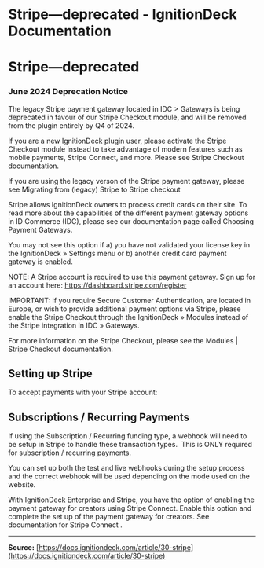 # Stripe—deprecated - IgnitionDeck Documentation

# Stripe—deprecated

[](javascript:window.print())

### June 2024 Deprecation Notice

The legacy Stripe payment gateway located in IDC > Gateways is being deprecated in favour of our Stripe Checkout module, and will be removed from the plugin entirely by Q4 of 2024.

If you are a new IgnitionDeck plugin user, please activate the Stripe Checkout module instead to take advantage of modern features such as mobile payments, Stripe Connect, and more. Please see Stripe Checkout documentation.

If you are using the legacy verson of the Stripe payment gateway, please see Migrating from (legacy) Stripe to Stripe checkout

Stripe allows IgnitionDeck owners to process credit cards on their site. To read more about the capabilities of the different payment gateway options in ID Commerce (IDC), please see our documentation page called Choosing Payment Gateways.

You may not see this option if a) you have not validated your license key in the IgnitionDeck » Settings menu or b) another credit card payment gateway is enabled.

NOTE: A Stripe account is required to use this payment gateway. Sign up for an account here: https://dashboard.stripe.com/register

IMPORTANT: If you require Secure Customer Authentication, are located in Europe, or wish to provide additional payment options via Stripe, please enable the Stripe Checkout through the IgnitionDeck » Modules instead of the Stripe integration in IDC » Gateways.

For more information on the Stripe Checkout, please see the Modules | Stripe Checkout documentation.

## Setting up Stripe

To accept payments with your Stripe account:

## Subscriptions / Recurring Payments

If using the Subscription / Recurring funding type, a webhook will need to be setup in Stripe to handle these transaction types.  This is ONLY required for subscription / recurring payments.

You can set up both the test and live webhooks during the setup process and the correct webhook will be used depending on the mode used on the website.

With IgnitionDeck Enterprise and Stripe, you have the option of enabling the payment gateway for creators using Stripe Connect. Enable this option and complete the set up of the payment gateway for creators. See documentation for Stripe Connect .



---
**Source:** [https://docs.ignitiondeck.com/article/30-stripe](https://docs.ignitiondeck.com/article/30-stripe)
